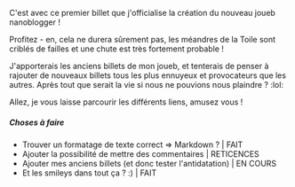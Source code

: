 
C'est avec ce premier billet que j'officialise la création du nouveau joueb nanoblogger !

Profitez - en, cela ne durera sûrement pas, les méandres de la Toile sont criblés de failles et une chute est très fortement probable !

J'apporterais les anciens billets de mon joueb, et tenterais de penser à rajouter de nouveaux billets tous les plus ennuyeux et provocateurs que les autres. Après tout que serait la vie si nous ne pouvions nous plaindre ? :lol:

Allez, je vous laisse parcourir les différents liens, amusez vous !

##### Choses à faire

* Trouver un formatage de texte correct => Markdown ? | FAIT
* Ajouter la possibilité de mettre des commentaires | RETICENCES
* Ajouter mes anciens billets (et donc tester l'antidatation) | EN COURS
* Et les smileys dans tout ça ? :) | FAIT


